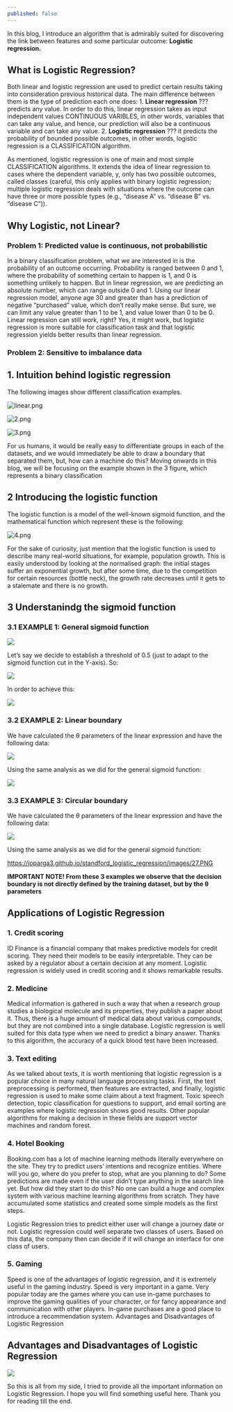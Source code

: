 ```yaml
---
published: false
---
```

In this blog, I introduce an algorithm that is admirably suited for discovering the link between features and some particular outcome: **Logistic regression.**

##  What is Logistic Regression?
Both linear and logistic regression are used to predict certain results taking into consideration previous historical data. The main difference between them is the type of prediction each one does: 1. **Linear regression** ??? predicts any value. In order to do this, linear regression takes as input independent values CONTINUOUS VARIBLES, in other words, variables that can take any value, and hence, our prediction will also be a continuous variable and can take any value. 2. **Logistic regression** ??? it predicts the probability of bounded possible outcomes, in other words, logistic regression is a CLASSIFICATION algorithm.


As mentioned, logistic regression is one of main and most simple CLASSIFICATION algorithms. It extends the idea of linear regression to cases where the dependent variable, y, only has two possible outcomes, called classes (careful, this only applies with binary logistic regression; multiple logistic regression deals with situations where the outcome can have three or more possible types (e.g., “disease A” vs. “disease B” vs. “disease C”)).


##  Why Logistic, not Linear?

### Problem 1: Predicted value is continuous, not probabilistic

In a binary classification problem, what we are interested in is the probability of an outcome occurring. Probability is ranged between 0 and 1, where the probability of something certain to happen is 1, and 0 is something unlikely to happen. But in linear regression, we are predicting an absolute number, which can range outside 0 and 1.
Using our linear regression model, anyone age 30 and greater than has a prediction of negative “purchased” value, which don’t really make sense. But sure, we can limit any value greater than 1 to be 1, and value lower than 0 to be 0. Linear regression can still work, right?
Yes, it might work, but logistic regression is more suitable for classification task and that logistic regression yields better results than linear regression. 

### Problem 2: Sensitive to imbalance data

## 1. Intuition behind logistic regression
The following images show different classification examples.


![linear.png]({{site.baseurl}}/_posts/linear.png)


![2.png]({{site.baseurl}}/_posts/2.png)


![3.png]({{site.baseurl}}/_posts/3.png)


For us humans, it would be really easy to differentiate groups in each of the datasets, and we would immediately be able to draw a boundary that separated them, but, how can a machine do this? Moving onwards in this blog, we will be focusing on the example shown in the 3 figure, which represents a binary classification


## 2 Introducing the logistic function
The logistic function is a model of the well-known sigmoid function, and the mathematical function which represent these is the following:

![4.png]({{site.baseurl}}/_posts/4.png)


For the sake of curiosity, just mention that the logistic function is used to describe many real-world situations, for example, population growth. This is easily understood by looking at the normalised graph: the initial stages suffer an exponential growth, but after some time, due to the competition for certain resources (bottle neck), the growth rate decreases until it gets to a stalemate and there is no growth.

## 3 Understanindg the sigmoid function
### 3.1 EXAMPLE 1: General sigmoid function

![]({{site.baseurl}}/https://joparga3.github.io/standford_logistic_regression/images/19.PNG)

Let’s say we decide to establish a threshold of 0.5 (just to adapt to the sigmoid function cut in the Y-axis). So:


![]({{site.baseurl}}/https://joparga3.github.io/standford_logistic_regression/images/20.PNG)


In order to achieve this:


![]({{site.baseurl}}/https://joparga3.github.io/standford_logistic_regression/images/21.PNG)


### 3.2 EXAMPLE 2: Linear boundary

We have calculated the θ parameters of the linear expression and have the following data:

![]({{site.baseurl}}/https://joparga3.github.io/standford_logistic_regression/images/22.PNG)


Using the same analysis as we did for the general sigmoid function:


![]({{site.baseurl}}/https://joparga3.github.io/standford_logistic_regression/images/23.PNG)


### 3.3 EXAMPLE 3: Circular boundary


We have calculated the θ parameters of the linear expression and have the following data:


![]({{site.baseurl}}/https://joparga3.github.io/standford_logistic_regression/images/25.PNG)


Using the same analysis as we did for the general sigmoid function:


https://joparga3.github.io/standford_logistic_regression/images/27.PNG


**IMPORTANT NOTE! From these 3 examples we observe that the decision boundary is not directly defined by the training dataset, but by the θ parameters**



## Applications of Logistic Regression
### 1. Credit scoring
ID Finance is a financial company that makes predictive models for credit scoring. They need their models to be easily interpretable. They can be asked by a regulator about a certain decision at any moment. Logistic regression is widely used in credit scoring and it shows remarkable results.


### 2. Medicine
Medical information is gathered in such a way that when a research group studies a biological molecule and its properties, they publish a paper about it. Thus, there is a huge amount of medical data about various compounds, but they are not combined into a single database.
Logistic regression is well suited for this data type when we need to predict a binary answer. Thanks to this algorithm, the accuracy of a quick blood test have been increased.


### 3. Text editing
As we talked about texts, it is worth mentioning that logistic regression is a popular choice in many natural language processing tasks. First, the text preprocessing is performed, then features are extracted, and finally, logistic regression is used to make some claim about a text fragment. Toxic speech detection, topic classification for questions to support, and email sorting are examples where logistic regression shows good results. Other popular algorithms for making a decision in these fields are support vector machines and random forest.


### 4. Hotel Booking


Booking.com has a lot of machine learning methods literally everywhere on the site. They try to predict users’ intentions and recognize entities. Where will you go, where do you prefer to stop, what are you planning to do? Some predictions are made even if the user didn’t type anything in the search line yet. But how did they start to do this? No one can build a huge and complex system with various machine learning algorithms from scratch. They have accumulated some statistics and created some simple models as the first steps.


Logistic Regression tries to predict either user will change a journey date or not. Logistic regression could well separate two classes of users. Based on this data, the company then can decide if it will change an interface for one class of users.


### 5. Gaming
Speed is one of the advantages of logistic regression, and it is extremely useful in the gaming industry. Speed is very important in a game. Very popular today are the games where you can use in-game purchases to improve the gaming qualities of your character, or for fancy appearance and communication with other players. In-game purchases are a good place to introduce a recommendation system.
Advantages and Disadvantages of Logistic Regression


## Advantages and Disadvantages of Logistic Regression

![]({{site.baseurl}}/https://miro.medium.com/max/3600/1*Y_zp2gQu_Hj8pHyvq-xflQ.png)


So this is all from my side, I tried to provide all the important information on Logistic Regression. I hope you will find something useful here. Thank you for reading till the end.
